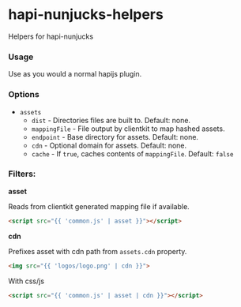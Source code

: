# hapi-nunjucks-helpers
Helpers for hapi-nunjucks

### Usage

Use as you would a normal hapijs plugin.

### Options

 - `assets`
    - `dist` - Directories files are built to. Default: none.
    - `mappingFile` - File output by clientkit to map hashed assets.
    - `endpoint` - Base directory for assets. Default: none.
    - `cdn` - Optional domain for assets. Default: none.
    - `cache` - If `true`, caches contents of `mappingFile`. Default: `false`

### Filters:

**asset**

Reads from clientkit generated mapping file if available.

```html
<script src="{{ 'common.js' | asset }}"></script>
```

**cdn**

Prefixes asset with cdn path from `assets.cdn` property.

```html
<img src="{{ 'logos/logo.png' | cdn }}">
```

With css/js

```html
<script src="{{ 'common.js' | asset | cdn }}"></script>
```
